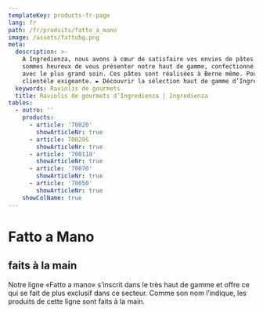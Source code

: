 ```yaml
---
templateKey: products-fr-page
lang: fr
path: /fr/produits/fatto_a_mano
image: /assets/fattobg.png
meta:
  description: >-
    A Ingredienza, nous avons à cœur de satisfaire vos envies de pâtes. Nous
    sommes heureux de vous présenter notre haut de gamme, confectionné à la main
    avec le plus grand soin. Ces pâtes sont réalisées à Berne même. Pour une
    clientèle exigeante. ► Découvrir la sélection haut de gamme d’Ingredienza
  keywords: Raviolis de gourmets
  title: Raviolis de gourmets d’Ingredienza | Ingredienza
tables:
  - outro: ''
    products:
      - article: '70020'
        showArticleNr: true
      - article: 70020S
        showArticleNr: true
      - article: '700110'
        showArticleNr: true
      - article: '70070'
        showArticleNr: true
      - article: '70050'
        showArticleNr: true
    showColName: true
---
```


# Fatto a Mano

## faits à la main 

Notre ligne «Fatto a mano» s’inscrit dans le très haut de gamme et offre ce qui
se fait de plus exclusif dans ce secteur. Comme son nom l’indique, les produits
de cette ligne sont faits à la main.

